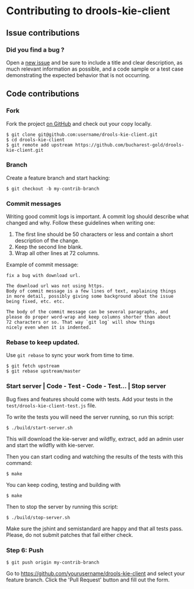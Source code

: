 # Contributing to drools-kie-client

## Issue contributions

### Did you find a bug ?

Open a [new issue](https://github.com/bucharest-gold/drools-kie-client/issues/new)
and be sure to include a title and clear description, as much relevant information
as possible, and a code sample or a test case demonstrating the expected behavior
that is not occurring.

## Code contributions

### Fork

Fork the project [on GitHub](https://github.com/bucharest-gold/drools-kie-client)
and check out your copy locally.

```shell
$ git clone git@github.com:username/drools-kie-client.git
$ cd drools-kie-client
$ git remote add upstream https://github.com/bucharest-gold/drools-kie-client.git
```

### Branch

Create a feature branch and start hacking:

```shell
$ git checkout -b my-contrib-branch
```

### Commit messages

Writing good commit logs is important. A commit log should describe what
changed and why. Follow these guidelines when writing one:

1. The first line should be 50 characters or less and contain a short
   description of the change.
2. Keep the second line blank.
3. Wrap all other lines at 72 columns.

Example of commit message:

```
fix a bug with download url.

The download url was not using https.
Body of commit message is a few lines of text, explaining things
in more detail, possibly giving some background about the issue
being fixed, etc. etc.

The body of the commit message can be several paragraphs, and
please do proper word-wrap and keep columns shorter than about
72 characters or so. That way `git log` will show things
nicely even when it is indented.
```

### Rebase to keep updated.

Use `git rebase` to sync your work from time to time.

```shell
$ git fetch upstream
$ git rebase upstream/master
```

### Start server | Code - Test - Code - Test... | Stop server

Bug fixes and features should come with tests. Add your tests in the
`test/drools-kie-client-test.js` file.

To write the tests you will need the server running, so run this script:

```shell
$ ./build/start-server.sh
```
This will download the kie-server and wildfly, extract, add an admin user
and start the wildfly with kie-server.

Then you can start coding and watching the results of the tests with this command:

```shell
$ make
```

You can keep coding, testing and building with

```shell
$ make
```

Then to stop the server by running this script:

```shell
$ ./build/stop-server.sh
```

Make sure the jshint and semistandard are happy and that all tests pass. Please, do not submit
patches that fail either check.

### Step 6: Push

```shell
$ git push origin my-contrib-branch
```

Go to https://github.com/yourusername/drools-kie-client and select your feature branch.
Click the 'Pull Request' button and fill out the form.